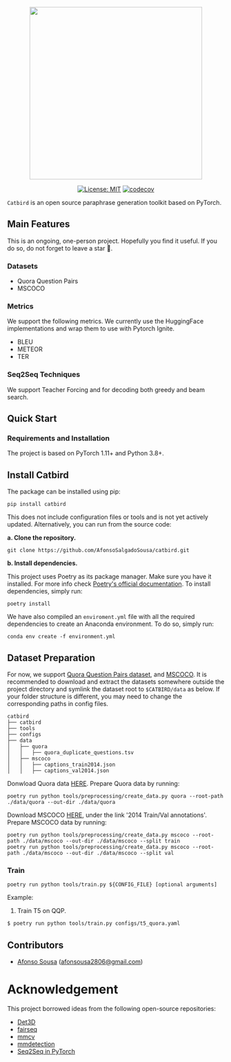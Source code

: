 <div align="center">
    </p>
    <img src="resources/catbird_banner.png"  width="400"/>
    </p>

  [![License: MIT](https://img.shields.io/badge/License-MIT-brightgreen.svg)](https://opensource.org/licenses/MIT)
  [![codecov](https://img.shields.io/codecov/c/gh/AfonsoSalgadoSousa/catbird)](https://codecov.io/gh/AfonsoSalgadoSousa/catbird)
</div>

`Catbird` is an open source paraphrase generation toolkit based on PyTorch.

## Main Features
This is an ongoing, one-person project. Hopefully you find it useful. If you do so, do not forget to leave a star &#127775;.

### Datasets
 * Quora Question Pairs
 * MSCOCO

### Metrics
We support the following metrics. We currently use the HuggingFace implementations and wrap them to use with Pytorch Ignite.
 * BLEU
 * METEOR
 * TER

### Seq2Seq Techniques
We support Teacher Forcing and for decoding both greedy and beam search.

## Quick Start

### Requirements and Installation
The project is based on PyTorch 1.11+ and Python 3.8+.

## Install Catbird
The package can be installed using pip:
```shell
pip install catbird
```
This does not include configuration files or tools and is not yet actively updated.
Alternatively, you can run from the source code:

**a. Clone the repository.**
```shell
git clone https://github.com/AfonsoSalgadoSousa/catbird.git
```
**b. Install dependencies.**

This project uses Poetry as its package manager. Make sure you have it installed. For more info check [Poetry's official documentation](https://python-poetry.org/docs/).
To install dependencies, simply run:
```shell
poetry install
```

We have also compiled an `enviroment.yml` file with all the required dependencies to create an Anaconda environment. To do so, simply run:
```shell
conda env create -f environment.yml
```


## Dataset Preparation
For now, we support [Quora Question Pairs dataset](https://quoradata.quora.com/First-Quora-Dataset-Release-Question-Pairs), and [MSCOCO](https://cocodataset.org/#download). It is recommended to download and extract the datasets somewhere outside the project directory and symlink the dataset root to `$CATBIRD/data` as below. If your folder structure is different, you may need to change the corresponding paths in config files.

```text
catbird
├── catbird
├── tools
├── configs
├── data
│   ├── quora
│   │   ├── quora_duplicate_questions.tsv
│   ├── mscoco
│   │   ├── captions_train2014.json
│   │   ├── captions_val2014.json
```

Donwload Quora data [HERE](https://quoradata.quora.com/First-Quora-Dataset-Release-Question-Pairs). Prepare Quora data by running:
```shell
poetry run python tools/preprocessing/create_data.py quora --root-path ./data/quora --out-dir ./data/quora
```

Download MSCOCO [HERE](https://cocodataset.org/#download), under the link '2014 Train/Val annotations'. Prepare MSCOCO data by running:
```shell
poetry run python tools/preprocessing/create_data.py mscoco --root-path ./data/mscoco --out-dir ./data/mscoco --split train
poetry run python tools/preprocessing/create_data.py mscoco --root-path ./data/mscoco --out-dir ./data/mscoco --split val
```

### Train

```shell
poetry run python tools/train.py ${CONFIG_FILE} [optional arguments]
```

Example:
1. Train T5 on QQP.
```bash
$ poetry run python tools/train.py configs/t5_quora.yaml
```

## Contributors
* [Afonso Sousa][1] (afonsousa2806@gmail.com)

[1]: https://github.com/AfonsoSalgadoSousa

# Acknowledgement
This project borrowed ideas from the following open-source repositories:
* [Det3D](https://github.com/poodarchu/Det3D)
* [fairseq](https://github.com/pytorch/fairseq)
* [mmcv](https://github.com/open-mmlab/mmcv)
* [mmdetection](https://github.com/open-mmlab/mmdetection)
* [Seq2Seq in PyTorch](https://github.com/eladhoffer/seq2seq.pytorch)